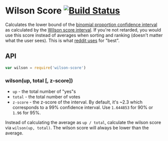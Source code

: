# Wilson Score [![Build Status](https://travis-ci.org/math-utils/wilson-score.png)](https://travis-ci.org/math-utils/wilson-score)

Calculates the lower bound of the [binomial proportion confidence interval](http://en.wikipedia.org/wiki/Binomial_proportion_confidence_interval) as calculated by the [Wilson score interval](http://en.wikipedia.org/wiki/Binomial_proportion_confidence_interval#Wilson_score_interval).
If you're not retarded, you would use this score instead of averages when sorting and ranking (doesn't matter what the user sees).
This is what [reddit uses](http://amix.dk/blog/post/19588) for "best".

## API

```js
var wilson = require('wilson-score')
```

### wilson(up, total [, z-score])

- `up` - the total number of "yes"s
- `total` - the total number of votes
- `z-score` - the z-score of the interval.
  By default, it's ~2.3 which corresponds to a 99% confidence interval.
  Use `1.644853` for 90% or `1.96` for 95%.

Instead of calculating the average as `up / total`,
calculate the wilson score via `wilson(up, total)`.
The wilson score will always be lower than the average.
